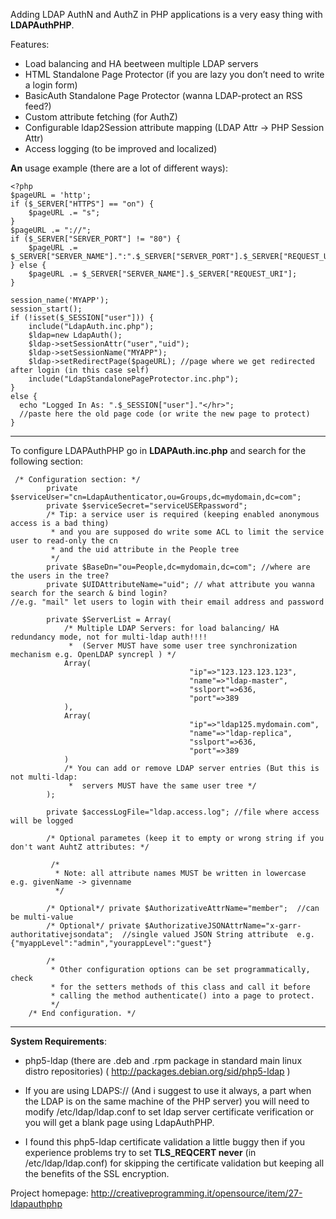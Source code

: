 Adding LDAP AuthN and AuthZ in PHP applications is a very easy thing with **LDAPAuthPHP**.

Features:

  * Load balancing and HA beetween multiple LDAP servers
  * HTML Standalone Page Protector (if you are lazy you don’t need to write a login form)
  * BasicAuth Standalone Page Protector (wanna LDAP-protect an RSS feed?)
  * Custom attribute fetching (for AuthZ)
  * Configurable  ldap2Session attribute mapping (LDAP Attr -> PHP Session Attr)
  * Access logging (to be improved and localized)

**An** usage example (there are a lot of different ways):

```
<?php
$pageURL = 'http';
if ($_SERVER["HTTPS"] == "on") {	
    $pageURL .= "s";	
}	
$pageURL .= "://";	
if ($_SERVER["SERVER_PORT"] != "80") {	
    $pageURL .= $_SERVER["SERVER_NAME"].":".$_SERVER["SERVER_PORT"].$_SERVER["REQUEST_URI"];	
} else {	
    $pageURL .= $_SERVER["SERVER_NAME"].$_SERVER["REQUEST_URI"];	
}

session_name('MYAPP');	
session_start();	
if (!isset($_SESSION["user"])) {	
    include("LdapAuth.inc.php");	
    $ldap=new LdapAuth();	
    $ldap->setSessionAttr("user","uid");	
    $ldap->setSessionName("MYAPP");	
    $ldap->setRedirectPage($pageURL); //page where we get redirected after login (in this case self)
    include("LdapStandalonePageProtector.inc.php");
}	
else { 
  echo "Logged In As: ".$_SESSION["user"]."</hr>";
  //paste here the old page code (or write the new page to protect)
}
```


---


To configure LDAPAuthPHP go in **LDAPAuth.inc.php** and search for the following section:


```
 /* Configuration section: */
        private $serviceUser="cn=LdapAuthenticator,ou=Groups,dc=mydomain,dc=com";
        private $serviceSecret="serviceUSERpassword";
        /* Tip: a service user is required (keeping enabled anonymous access is a bad thing)
         * and you are supposed do write some ACL to limit the service user to read-only the cn 
         * and the uid attribute in the People tree 
         */
        private $BaseDn="ou=People,dc=mydomain,dc=com"; //where are the users in the tree?
        private $UIDAttributeName="uid"; // what attribute you wanna search for the search & bind login? 
//e.g. "mail" let users to login with their email address and password

        private $ServerList = Array(
            /* Multiple LDAP Servers: for load balancing/ HA redundancy mode, not for multi-ldap auth!!!!
             *  (Server MUST have some user tree synchronization mechanism e.g. OpenLDAP syncrepl ) */
            Array(
                                        "ip"=>"123.123.123.123",
                                        "name"=>"ldap-master",
                                        "sslport"=>636,
                                        "port"=>389
            ),
            Array(
                                        "ip"=>"ldap125.mydomain.com",
                                        "name"=>"ldap-replica",
                                        "sslport"=>636,
                                        "port"=>389
            )
            /* You can add or remove LDAP server entries (But this is not multi-ldap:
             *  servers MUST have the same user tree */
        );

        private $accessLogFile="ldap.access.log"; //file where access will be logged

        /* Optional parametes (keep it to empty or wrong string if you don't want AuhtZ attributes: */

         /*
          * Note: all attribute names MUST be written in lowercase e.g. givenName -> givenname
          */

        /* Optional*/ private $AuthorizativeAttrName="member";  //can be multi-value
        /* Optional*/ private $AuthorizativeJSONAttrName="x-garr-authoritativejsondata";  //single valued JSON String attribute  e.g. {"myappLevel":"admin","yourappLevel":"guest"}

        /*
         * Other configuration options can be set programmatically, check
         * for the setters methods of this class and call it before
         * calling the method authenticate() into a page to protect.
         */
    /* End configuration. */
```


---


**System Requirements**:

  * php5-ldap (there are .deb and .rpm package in standard main linux distro repositories) ( http://packages.debian.org/sid/php5-ldap )

  * If you are using LDAPS:// (And i suggest to use it always, a part when the LDAP is on the same machine of the PHP server) you will need to modify /etc/ldap/ldap.conf to set ldap server  certificate verification or you will get a blank page using LdapAuthPHP.

  * I found this php5-ldap certificate validation a little buggy then if you experience problems try to set **TLS\_REQCERT never** (in /etc/ldap/ldap.conf) for skipping the certificate validation but keeping all the benefits of the SSL encryption.

Project homepage: http://creativeprogramming.it/opensource/item/27-ldapauthphp